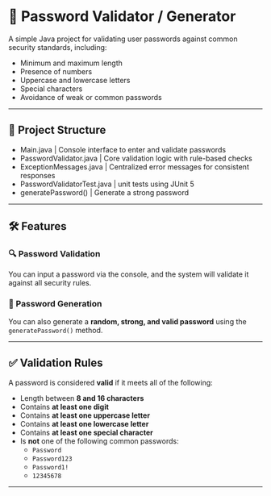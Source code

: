 # 🔐 Password Validator / Generator

A simple Java project for validating user passwords against common security standards, including:

- Minimum and maximum length
- Presence of numbers
- Uppercase and lowercase letters
- Special characters
- Avoidance of weak or common passwords

---

## 📁 Project Structure

- Main.java | Console interface to enter and validate passwords
- PasswordValidator.java | Core validation logic with rule-based checks
- ExceptionMessages.java | Centralized error messages for consistent responses
- PasswordValidatorTest.java | unit tests using JUnit 5
- generatePassword() | Generate a strong password
---



## 🛠️ Features

### 🔍 Password Validation

You can input a password via the console, and the system will validate it against all security rules.

### 🔐 Password Generation

You can also generate a **random, strong, and valid password** using the `generatePassword()` method.

---

## ✅ Validation Rules

A password is considered **valid** if it meets all of the following:

- Length between **8 and 16 characters**
- Contains **at least one digit**
- Contains **at least one uppercase letter**
- Contains **at least one lowercase letter**
- Contains **at least one special character**
- Is **not** one of the following common passwords:
    - `Password`
    - `Password123`
    - `Password1!`
    - `12345678`

---